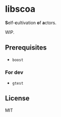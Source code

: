libscoa
=======

**S**elf-**c**ultivation **o**f **a**ctors.

WIP.

Prerequisites
-------------

- `boost`

### For dev

- `gtest`

License
-------

MIT
